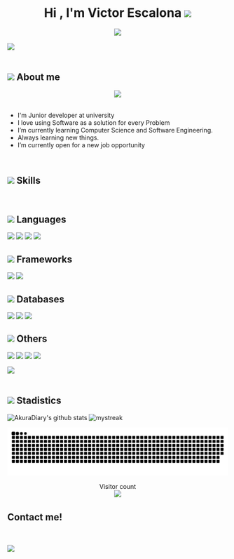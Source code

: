 <h1 align="center"><b>Hi , I'm Victor Escalona </b><img src="https://media.giphy.com/media/hvRJCLFzcasrR4ia7z/giphy.gif" width="35"></h1>

<p align="center">
  <a href="https://github.com/DenverCoder1/readme-typing-svg"><img src="https://readme-typing-svg.herokuapp.com?font=Time+New+Roman&color=cyan&size=25&center=true&vCenter=true&width=600&height=100&lines=Victor+Escalona..&hearts;++;Self+Backend+Developer,;Computer+Engieneering+Student,;Love+JavaScript,;Active+Learner/Researcher,;Love+to+learn+new+stuff..<3"></a>
</p>

<img src="https://user-images.githubusercontent.com/73097560/115834477-dbab4500-a447-11eb-908a-139a6edaec5c.gif"><br><br>



## <picture><img src = "https://github.com/7oSkaaa/7oSkaaa/blob/main/Images/about_me.gif?raw=true" width = 60px></picture> About me

<picture> <img align="right" src="https://github.com/7oSkaaa/7oSkaaa/blob/main/Images/Right_Side.gif?raw=true" width = 260px></picture>

<br><br>

- I'm Junior developer at university
- I love using Software as a solution for every Problem
- I’m currently learning Computer Science and Software Engineering.
- Always learning new things.
-  I’m currently open for a new job opportunity
<br>



## <img src="https://media2.giphy.com/media/QssGEmpkyEOhBCb7e1/giphy.gif?cid=ecf05e47a0n3gi1bfqntqmob8g9aid1oyj2wr3ds3mg700bl&rid=giphy.gif" width ="25"><b> Skills</b>
<br>

## <img src="https://media.tenor.com/CsqnkjKnojgAAAAi/dm4uz3-foekoe.gif" width="25"> <b>Languages</b>

<span>
  <img src="https://img.shields.io/badge/html5-%23E34F26.svg?style=for-the-badge&logo=html5&logoColor=white">
  <img src="https://img.shields.io/badge/css3-%231572B6.svg?style=for-the-badge&logo=css3&logoColor=white">
  <img src="https://img.shields.io/badge/python-3670A0?style=for-the-badge&logo=python&logoColor=ffdd54">
  <img src="https://img.shields.io/badge/javascript-%23323330.svg?style=for-the-badge&logo=javascript&logoColor=%23F7DF1E">
</span>

## <img src="https://media.tenor.com/CsqnkjKnojgAAAAi/dm4uz3-foekoe.gif" width="25"> <b>Frameworks</b>

<span>
  <img src="https://img.shields.io/badge/node.js-6DA55F?style=for-the-badge&logo=node.js&logoColor=white">
  <img src="https://img.shields.io/badge/express.js-%23404d59.svg?style=for-the-badge&logo=express&logoColor=%2361DAFB">
</span>

## <img src="https://media.tenor.com/CsqnkjKnojgAAAAi/dm4uz3-foekoe.gif" width="25"> <b>Databases</b>

<span>
  <img src="https://img.shields.io/badge/postgres-%23316192.svg?style=for-the-badge&logo=postgresql&logoColor=white">
  <img src="https://img.shields.io/badge/sqlite-%2307405e.svg?style=for-the-badge&logo=sqlite&logoColor=white">
  <img src="https://img.shields.io/badge/Prisma-3982CE?style=for-the-badge&logo=Prisma&logoColor=white">
<span/>

## <img src="https://media.tenor.com/CsqnkjKnojgAAAAi/dm4uz3-foekoe.gif" width="25"> <b>Others</b>

<span>
  <img src="https://img.shields.io/badge/git-%23F05033.svg?style=for-the-badge&logo=git&logoColor=white">
  <img src="https://img.shields.io/badge/github-%23121011.svg?style=for-the-badge&logo=github&logoColor=white">
  <img src="https://img.shields.io/badge/JWT-black?style=for-the-badge&logo=JSON%20web%20tokens">
  <img src="https://img.shields.io/badge/ejs-%23B4CA65.svg?style=for-the-badge&logo=ejs&logoColor=black">
</span>

<span></span>

<img src="https://user-images.githubusercontent.com/73097560/115834477-dbab4500-a447-11eb-908a-139a6edaec5c.gif"><br><br>

## <img src="https://media.tenor.com/HgX89Yku5V4AAAAi/to-the-moon.gif" width ="30"> <b>Stadistics</b>
![AkuraDiary's github stats](https://github-readme-stats.vercel.app/api?username=VictorEscalona10&show_icons=true&theme=tokyonight)
<img src="https://github-readme-streak-stats.herokuapp.com/?user=VictorEscalona10&theme=tokyonight" alt="mystreak"/>

<p align="center">
  <img  src="https://raw.githubusercontent.com/Elanza-48/Elanza-48/main/resources/img/github-contribution-grid-snake.svg"
    alt="example" />
</p>

<p align="center"> 
  <div align="center">Visitor count</div>
  <div align="center">
    <img src="https://profile-counter.glitch.me/VictorEscalona10/count.svg"/>
  </div> 
</p>

## Contact me!
<br></br>
<span>
  <a href="www.linkedin.com/in/victor-escalona-dev">
    <img src="https://img.shields.io/badge/linkedin-%230077B5.svg?style=for-the-badge&logo=linkedin&logoColor=white">
  </a>
</span>
